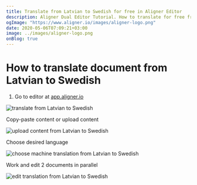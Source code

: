 ```yaml
---
title: Translate from Latvian to Swedish for free in Aligner Editor
description: Aligner Dual Editor Tutorial. How to translate for free from Latvian to Swedish. Aligner is multilingual document management platform. 
ogImage: "https://www.aligner.io/images/aligner-logo.png"
date: 2020-05-06T07:09:21+03:00
image: ../images/aligner-logo.png
onBlog: true
---
```


# How to translate document from Latvian to Swedish

1. Go to editor at [app.aligner.io](https://app.aligner.io "Aligner App web page")

![translate from Latvian to Swedish](../aligner-blank-editor.png "translate from Latvian to Swedish")

Copy-paste content or upload content

![upload content from Latvian to Swedish](../aligner-uploaded-document.png "upload content from Latvian to Swedish")

Choose desired language

![choose machine translation from Latvian to Swedish](../aligner-language-dropdown.png "choose machine translation from Latvian to Swedish")

Work and edit 2 documents in parallel

![edit translation from Latvian to Swedish](../aligner-double-sitded-editor.png "edit translation from Latvian to Swedish")

